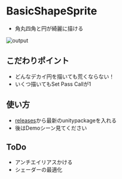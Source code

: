 # BasicShapeSprite

- 角丸四角と円が綺麗に描ける

![output](https://user-images.githubusercontent.com/961165/74245547-83969000-4d26-11ea-9514-73d39a8622b8.gif)

## こだわりポイント

- どんなデカイ円を描いても荒くならない！
- いくつ描いてもSet Pass Callが1

## 使い方

- [releases](https://github.com/kyubuns/BasicShapeSprite/releases)から最新のunitypackageを入れる
- 後はDemoシーン見てください

## ToDo

- アンチエイリアスかける
- シェーダーの最適化
